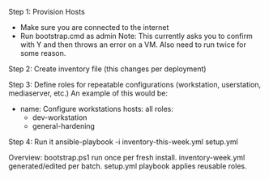 Step 1: Provision Hosts
- Make sure you are connected to the internet
- Run bootstrap.cmd as admin
Note: This currently asks you to confirm with Y and then throws an error on a VM. Also need to run twice for some reason.

Step 2:
Create inventory file (this changes per deployment)

Step 3:
Define roles for repeatable configurations (workstation, userstation, mediaserver, etc.)
An example of this would be:
- name: Configure workstations
  hosts: all
  roles:
    - dev-workstation
    - general-hardening

Step 4:
Run it
ansible-playbook -i inventory-this-week.yml setup.yml

Overview:
bootstrap.ps1 run once per fresh install.
inventory-week.yml generated/edited per batch.
setup.yml playbook applies reusable roles.